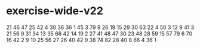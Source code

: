 # exercise-wide-v22
21
46
47
25
42
4
30
36
36
1
45
3
79
9
26
19
15
29
30
63
22
4
50
3
12
9
41
3
21
56
9
31
34
13
35
66
42
14
19
2
27
41
48
47
30
23
48
28
59
15
57
79
6
70
16
42
2
9
10
25
56
27
26
40
42
9
38
74
82
28
40
8
66
4
36
1
